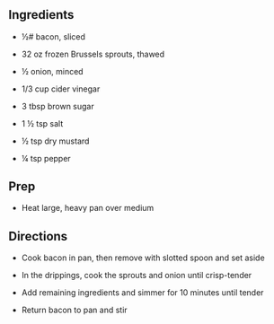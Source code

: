# 

## Ingredients

- ½# bacon, sliced

- 32 oz frozen Brussels sprouts, thawed

- ½ onion, minced

- 1/3 cup cider vinegar

- 3 tbsp brown sugar

- 1 ½ tsp salt

- ½ tsp dry mustard

- ¼ tsp pepper

## Prep

- Heat large, heavy pan over medium

## Directions

- Cook bacon in pan, then remove with slotted spoon and set aside

- In the drippings, cook the sprouts and onion until crisp-tender

- Add remaining ingredients and simmer for 10 minutes until tender

- Return bacon to pan and stir
